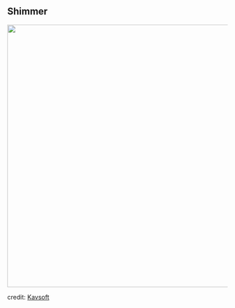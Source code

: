 ## Shimmer
<img height="600" src="https://github.com/samgusa/FunAnimations/assets/45985527/537ee756-87cf-41c4-913f-df3dcef9efcb">

credit: [Kavsoft](https://www.youtube.com/watch?v=yhFz_DXFxec)
